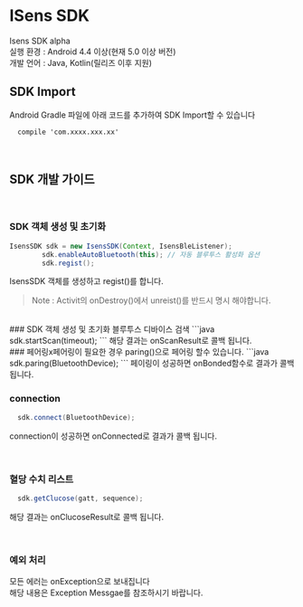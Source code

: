 # ISens SDK 
Isens SDK alpha <br>
실행 환경 : Android 4.4 이상(현재 5.0 이상 버전)<br>
개발 언어 : Java, Kotlin(릴리즈 이후 지원)
<br>

## SDK Import
Android Gradle 파일에 아래 코드를 추가하여 SDK Import할 수 있습니다
```
  compile 'com.xxxx.xxx.xx'
```

<br>

## SDK 개발 가이드

<br>

### SDK 객체 생성 및 초기화
```java
IsensSDK sdk = new IsensSDK(Context, IsensBleListener);
        sdk.enableAutoBluetooth(this); // 자동 블루투스 활성화 옵션
        sdk.regist();
```
IsensSDK 객체를 생성하고 regist()를 합니다.
> Note : Activit의 onDestroy()에서 unreist()를 반드시 명시 해야합니다.


<br>
### SDK 객체 생성 및 초기화
블루투스 디바이스 검색
```java
  sdk.startScan(timeout);
```
해당 결과는 onScanResult로 콜백 됩니다.

<br>
### 페어링x페어링이 필요한 경우 paring()으로 페어링 할수 있습니다.
```java
  sdk.paring(BluetoothDevice);
```
페이링이 성공하면 onBonded함수로 결과가 콜백 됩니다.

<br>

### connection
```java
  sdk.connect(BluetoothDevice);
```
connection이 성공하면 onConnected로 결과가 콜백 됩니다.

<br>

### 혈당 수치 리스트
```java
  sdk.getClucose(gatt, sequence);
```
해당 결과는 onClucoseResult로 콜백 됩니다.

<br>

### 예외 처리
모든 에러는 onException으로 보내집니다<br>
해당 내용은 Exception Messgae를 참조하시기 바랍니다.
<br>

